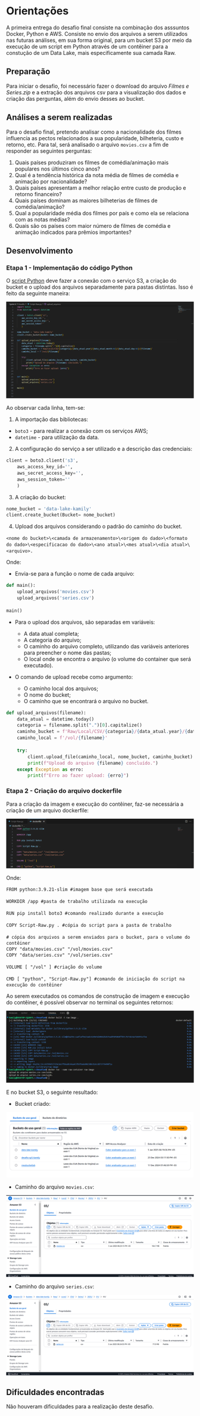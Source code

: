 # Orientações

A primeira entrega do desafio final consiste na combinação dos asssuntos Docker, Python e AWS. Consiste no envio dos arquivos a serem utilizados nas futuras análises, em sua forma original, para um bucket S3 por meio da execução de um script em Python através de um contêiner para a constução de um Data Lake, mais especificamente sua camada Raw.

## Preparação

Para iniciar o desafio, foi necessário fazer o download do arquivo *Filmes e Series.zip* e a extração dos arquivos csv para a visualização dos dados e criação das perguntas, além do envio desses ao bucket.

## Análises a serem realizadas

Para o desafio final, pretendo analisar como a nacionalidade dos filmes influencia as pectos relacionados a sua popularidade, bilheteria, custo e retorno, etc. Para tal, será analisado o arquivo `movies.csv` a fim de responder as seguintes perguntas:

1. Quais países produziram os filmes de comédia/animação mais populares nos últimos cinco anos?
2. Qual é a tendência histórica da nota média de filmes de comédia e animação por nacionalidade?
3. Quais países apresentam a melhor relação entre custo de produção e retorno financeiro?
4. Quais países dominam as maiores bilheterias de filmes de comédia/animação?
5. Qual a popularidade média dos filmes por país e como ela se relaciona com as notas médias?
6. Quais são os países com maior número de filmes de comédia e animação indicados para prêmios importantes?

## Desenvolvimento

### Etapa 1 - Implementação do código Python

O [script Python](./Script-Raw.py) deve fazer a conexão com o serviço S3, a criação do bucket e o upload dos arquivos separadamente para pastas distintas. Isso é feito da seguinte maneira:

![Script Python do desafio](../Evidencias/Desafio/script.png)

Ao observar cada linha, tem-se:

1. A importação das bibliotecas:
   
* `boto3` - para realizar a conexão com os serviços AWS;
* `datetime` - para utilização da data.

2. A configuração do serviço a ser utilizado e a descrição das credenciais:

```Python
client = boto3.client('s3',
    aws_access_key_id='',
    aws_secret_access_key='',
    aws_session_token=''
    )
```

3. A criação do bucket:

```Python
nome_bucket = 'data-lake-kamily'
client.create_bucket(Bucket= nome_bucket)
```

4. Upload dos arquivos considerando o padrão do caminho do bucket.

`<nome do bucket>\<camada de armazenamento>\<origem do dado>\<formato do dado>\<especificacao do dado>\<ano atual>\<mes atual>\<dia atual>\<arquivo>.`

Onde:

* Envia-se para a função o nome de cada arquivo:
```Python
def main():
    upload_arquivos('movies.csv')
    upload_arquivos('series.csv')

main()
```

* Para o upload dos arquivos, são separadas em variáveis:
  * A data atual completa;
  * A categoria do arquivo;
  * O caminho do arquivo completo, utilizando das variáveis anteriores para preencher o nome das pastas;
  * O local onde se encontra o arquivo (o volume do container que será executado).
  
* O comando de upload recebe como argumento:
  * O caminho local dos arquivos;
  * O nome do bucket;
  * O caminho que se encontrará o arquivo no bucket.

```Python
def upload_arquivos(filename):
    data_atual = datetime.today()
    categoria = filename.split(".")[0].capitalize()
    caminho_bucket = f'Raw/Local/CSV/{categoria}/{data_atual.year}/{data_atual.month:02}/{data_atual.day:02}/{filename}'
    caminho_local = f'/vol/{filename}'

    try:
        client.upload_file(caminho_local, nome_bucket, caminho_bucket)
        print(f"Upload do arquivo {filename} concluído.")
    except Exception as erro:
        print(f"Erro ao fazer upload: {erro}")
```

### Etapa 2 - Criação do arquivo dockerfile

Para a criação da imagem e execução do contêiner, faz-se necessária a criação de um arquivo dockerfile:

![Arquivo Dockerfile](../Evidencias/Desafio/dockerfile.png)

Onde:

```Docker
FROM python:3.9.21-slim #imagem base que será executada

WORKDIR /app #pasta de trabalho utilizada na execução

RUN pip install boto3 #comando realizado durante a execução

COPY Script-Raw.py . #cópia do script para a pasta de trabalho

# cópia dos arquivos a serem enviados para o bucket, para o volume do contêiner
COPY "data/movies.csv" "/vol/movies.csv" 
COPY "data/series.csv" "/vol/series.csv"

VOLUME [ "/vol" ] #criação do volume

CMD [ "python", "Script-Raw.py"] #comando de iniciação do script na execução do contêiner
```
Ao serem executados os comandos de construção de imagem e execução do contêiner, é possível observar no terminal os seguintes retornos:

![Build e Run](../Evidencias/Desafio/execucoes-terminal.png)

E no bucket S3, o seguinte resultado:

* Bucket criado:
  
![Bucket S3](../Evidencias/Desafio/bucket-s3.png)

* Caminho do arquivo `movies.csv`:
  
![movies](../Evidencias/Desafio/upload-movies.png)

* Caminho do arquivo `series.csv`:

![series](../Evidencias/Desafio/upload-series.png)

## Dificuldades encontradas

   Não houveram dificuldades para a realização deste desafio.  